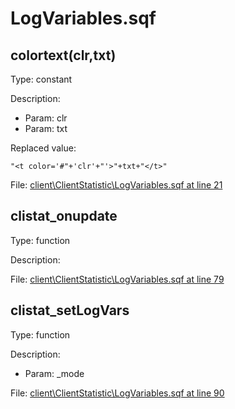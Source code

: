 # LogVariables.sqf

## colortext(clr,txt)

Type: constant

Description: 
- Param: clr
- Param: txt

Replaced value:
```sqf
"<t color='#"+'clr'+"'>"+txt+"</t>"
```
File: [client\ClientStatistic\LogVariables.sqf at line 21](../../../Src/client/ClientStatistic/LogVariables.sqf#L21)
## clistat_onupdate

Type: function

Description: 


File: [client\ClientStatistic\LogVariables.sqf at line 79](../../../Src/client/ClientStatistic/LogVariables.sqf#L79)
## clistat_setLogVars

Type: function

Description: 
- Param: _mode

File: [client\ClientStatistic\LogVariables.sqf at line 90](../../../Src/client/ClientStatistic/LogVariables.sqf#L90)
